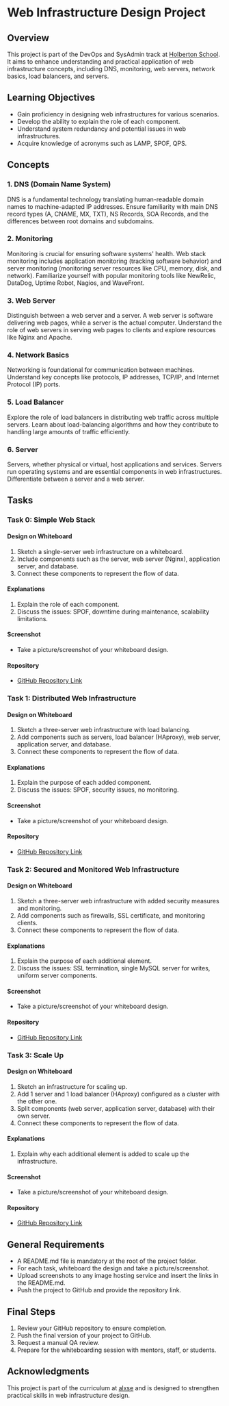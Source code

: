 # Web Infrastructure Design Project

## Overview

This project is part of the DevOps and SysAdmin track at [Holberton School](https://www.holbertonschool.com/). It aims to enhance understanding and practical application of web infrastructure concepts, including DNS, monitoring, web servers, network basics, load balancers, and servers.

## Learning Objectives

- Gain proficiency in designing web infrastructures for various scenarios.
- Develop the ability to explain the role of each component.
- Understand system redundancy and potential issues in web infrastructures.
- Acquire knowledge of acronyms such as LAMP, SPOF, QPS.

## Concepts

### 1. DNS (Domain Name System)

DNS is a fundamental technology translating human-readable domain names to machine-adapted IP addresses. Ensure familiarity with main DNS record types (A, CNAME, MX, TXT), NS Records, SOA Records, and the differences between root domains and subdomains.

### 2. Monitoring

Monitoring is crucial for ensuring software systems' health. Web stack monitoring includes application monitoring (tracking software behavior) and server monitoring (monitoring server resources like CPU, memory, disk, and network). Familiarize yourself with popular monitoring tools like NewRelic, DataDog, Uptime Robot, Nagios, and WaveFront.

### 3. Web Server

Distinguish between a web server and a server. A web server is software delivering web pages, while a server is the actual computer. Understand the role of web servers in serving web pages to clients and explore resources like Nginx and Apache.

### 4. Network Basics

Networking is foundational for communication between machines. Understand key concepts like protocols, IP addresses, TCP/IP, and Internet Protocol (IP) ports.

### 5. Load Balancer

Explore the role of load balancers in distributing web traffic across multiple servers. Learn about load-balancing algorithms and how they contribute to handling large amounts of traffic efficiently.

### 6. Server

Servers, whether physical or virtual, host applications and services. Servers run operating systems and are essential components in web infrastructures. Differentiate between a server and a web server.

## Tasks

### Task 0: Simple Web Stack

#### Design on Whiteboard
1. Sketch a single-server web infrastructure on a whiteboard.
2. Include components such as the server, web server (Nginx), application server, and database.
3. Connect these components to represent the flow of data.

#### Explanations
1. Explain the role of each component.
2. Discuss the issues: SPOF, downtime during maintenance, scalability limitations.

#### Screenshot
- Take a picture/screenshot of your whiteboard design.

#### Repository
- [GitHub Repository Link](<insert_repository_url_here>)

### Task 1: Distributed Web Infrastructure

#### Design on Whiteboard
1. Sketch a three-server web infrastructure with load balancing.
2. Add components such as servers, load balancer (HAproxy), web server, application server, and database.
3. Connect these components to represent the flow of data.

#### Explanations
1. Explain the purpose of each added component.
2. Discuss the issues: SPOF, security issues, no monitoring.

#### Screenshot
- Take a picture/screenshot of your whiteboard design.

#### Repository
- [GitHub Repository Link](<insert_repository_url_here>)

### Task 2: Secured and Monitored Web Infrastructure

#### Design on Whiteboard
1. Sketch a three-server web infrastructure with added security measures and monitoring.
2. Add components such as firewalls, SSL certificate, and monitoring clients.
3. Connect these components to represent the flow of data.

#### Explanations
1. Explain the purpose of each additional element.
2. Discuss the issues: SSL termination, single MySQL server for writes, uniform server components.

#### Screenshot
- Take a picture/screenshot of your whiteboard design.

#### Repository
- [GitHub Repository Link](<insert_repository_url_here>)

### Task 3: Scale Up

#### Design on Whiteboard
1. Sketch an infrastructure for scaling up.
2. Add 1 server and 1 load balancer (HAproxy) configured as a cluster with the other one.
3. Split components (web server, application server, database) with their own server.
4. Connect these components to represent the flow of data.

#### Explanations
1. Explain why each additional element is added to scale up the infrastructure.

#### Screenshot
- Take a picture/screenshot of your whiteboard design.

#### Repository
- [GitHub Repository Link](<>)

## General Requirements

- A README.md file is mandatory at the root of the project folder.
- For each task, whiteboard the design and take a picture/screenshot.
- Upload screenshots to any image hosting service and insert the links in the README.md.
- Push the project to GitHub and provide the repository link.

## Final Steps

1. Review your GitHub repository to ensure completion.
2. Push the final version of your project to GitHub.
3. Request a manual QA review.
4. Prepare for the whiteboarding session with mentors, staff, or students.

## Acknowledgments

This project is part of the curriculum at [alxse](https://www.alx.com/) and is designed to strengthen practical skills in web infrastructure design.
